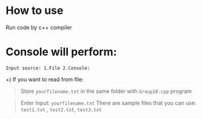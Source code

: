 # How to use
Run code by c++ compiler
# Console will perform:
```
Input source: 1.File 2.Console: 
```
+) If you want to read from file:
> Store `yourfilename.txt` in the same folder with `Group10.cpp` program

> Enter Input: `yourfilename.txt`
There are sample files that you can use: `test1.txt` , `test2.txt`, `test3.txt`
